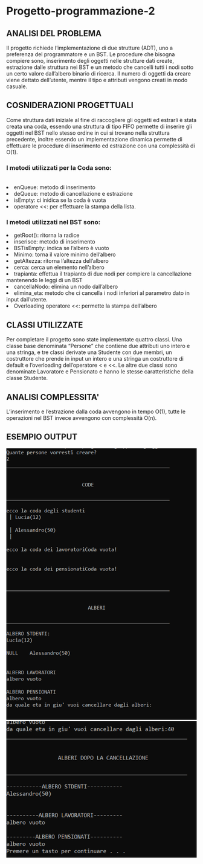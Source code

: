 # Progetto-programmazione-2
<h2>ANALISI DEL PROBLEMA</h2>
Il progetto richiede l’implementazione di due strutture (ADT), uno
a preferenza del programmatore e un BST. Le procedure che
bisogna compiere sono, inserimento degli oggetti nelle strutture
dati create, estrazione dalle struttura nei BST e un metodo che
cancelli tutti i nodi sotto un certo valore dall’albero binario di
ricerca. Il numero di oggetti da creare viene dettato dell’utente,
mentre il tipo e attributi vengono creati in modo casuale.

<h2>COSNIDERAZIONI PROGETTUALI</h2>
Come struttura dati iniziale al fine di raccogliere gli oggetti ed
estrarli è stata creata una coda, essendo una struttura di tipo
FIFO permette di inserire gli oggetti nel BST nello stesso ordine in
cui si trovano nella struttura precedente, inoltre essendo un
implementazione dinamica permette di effettuare le procedure
di inserimento ed estrazione con una complessità di O(1).
<H3>I metodi utilizzati per la Coda sono:</H3>
<br>
  <li>
enQueue: metodo di inserimento
  <li>
deQueue: metodo di cancellazione e estrazione
    <li>
isEmpty: ci inidica se la coda è vuota
      <li>
operatore <<: per effettuare la stampa della lista.
        
 <H3>I metodi utilizzati nel BST sono: </H3>
<li>
  getRoot(): ritorna la radice
<li>
  inserisce: metodo di inserimento
<li>
  BSTisEmpty: indica se l’albero è vuoto
<li>
  Minimo: torna il valore minimo dell’albero
<li>
  getAltezza: ritorna l’altezza dell’albero
<li>cerca: cerca un elemento nell’albero
<li>trapianta: effettua il trapianto di due nodi per compiere la
cancellazione mantenendo le leggi di un BST
<li>cancellaNodo: elimina un nodo dall’albero
<li>elimina_eta: metodo che ci cancella i nodi inferiori al
parametro dato in input dall’utente.
<li>Overloading operatore <<: permette la stampa dell’albero
  
  <H2>CLASSI UTILIZZATE</h2>
Per completare il progetto sono state implementate quattro
classi. Una classe base denominata “Persone” che contiene due
attributi uno intero e una stringa, e tre classi derivate una
Studente con due membri, un costruttore che prende in input un
intero e una stringa un costruttore di default e l’overloading
dell’operatore < e <<. Le altre due classi sono denominate
Lavoratore e Pensionato e hanno le stesse caratteristiche della
classe Studente.
                      <H2> ANALISI COMPLESSITA' </H2>
L’inserimento e l’estrazione dalla coda avvengono in tempo O(1),
tutte le operazioni nel BST invece avvengono con complessità
O(n).

<h2> ESEMPIO OUTPUT </H2>
<img src="https://github.com/Xorion99/Progetto-programmazione-2/blob/main/esempio%20output/1.PNG">
<img src="https://github.com/Xorion99/Progetto-programmazione-2/blob/main/esempio%20output/2.PNG">
